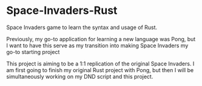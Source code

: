 # Space-Invaders-Rust
Space Invaders game to learn the syntax and usage of Rust.

Previously, my go-to application for learning a new language was Pong, but I want to have this serve as my transition into making Space Invaders my go-to starting project

This project is aiming to be a 1:1 replication of the original Space Invaders.
I am first going to finish my original Rust project with Pong, but then I will be simultaneously working on my DND script and this project.
